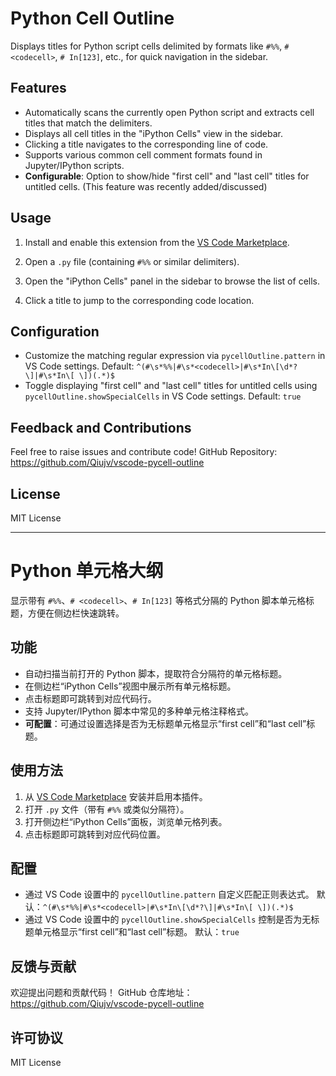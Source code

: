# Python Cell Outline

Displays titles for Python script cells delimited by formats like `#%%`, `# <codecell>`, `# In[123]`, etc., for quick navigation in the sidebar.

## Features

- Automatically scans the currently open Python script and extracts cell titles that match the delimiters.
- Displays all cell titles in the "iPython Cells" view in the sidebar.
- Clicking a title navigates to the corresponding line of code.
- Supports various common cell comment formats found in Jupyter/IPython scripts.
- **Configurable**: Option to show/hide "first cell" and "last cell" titles for untitled cells. (This feature was recently added/discussed)

## Usage

1.  Install and enable this extension from the [VS Code Marketplace](https://marketplace.visualstudio.com/items?itemName=qiujv.pycell-outline).

2.  Open a `.py` file (containing `#%%` or similar delimiters).
3.  Open the "iPython Cells" panel in the sidebar to browse the list of cells.
4.  Click a title to jump to the corresponding code location.

## Configuration

- Customize the matching regular expression via `pycellOutline.pattern` in VS Code settings.
  Default: `^(#\s*%%|#\s*<codecell>|#\s*In\[\d*?\]|#\s*In\[ \])(.*)$`
- Toggle displaying "first cell" and "last cell" titles for untitled cells using `pycellOutline.showSpecialCells` in VS Code settings.
  Default: `true`

## Feedback and Contributions

Feel free to raise issues and contribute code!
GitHub Repository: https://github.com/Qiujv/vscode-pycell-outline

## License

MIT License

---

# Python 单元格大纲

显示带有 `#%%`、`# <codecell>`、`# In[123]` 等格式分隔的 Python 脚本单元格标题，方便在侧边栏快速跳转。

## 功能

- 自动扫描当前打开的 Python 脚本，提取符合分隔符的单元格标题。
- 在侧边栏“iPython Cells”视图中展示所有单元格标题。
- 点击标题即可跳转到对应代码行。
- 支持 Jupyter/IPython 脚本中常见的多种单元格注释格式。
- **可配置**：可通过设置选择是否为无标题单元格显示“first cell”和“last cell”标题。

## 使用方法

1.  从 [VS Code Marketplace](https://marketplace.visualstudio.com/items?itemName=qiujv.pycell-outline) 安装并启用本插件。
2.  打开 `.py` 文件（带有 `#%%` 或类似分隔符）。
3.  打开侧边栏“iPython Cells”面板，浏览单元格列表。
4.  点击标题即可跳转到对应代码位置。

## 配置

- 通过 VS Code 设置中的 `pycellOutline.pattern` 自定义匹配正则表达式。
  默认：`^(#\s*%%|#\s*<codecell>|#\s*In\[\d*?\]|#\s*In\[ \])(.*)$`
- 通过 VS Code 设置中的 `pycellOutline.showSpecialCells` 控制是否为无标题单元格显示“first cell”和“last cell”标题。
  默认：`true`

## 反馈与贡献

欢迎提出问题和贡献代码！
GitHub 仓库地址：https://github.com/Qiujv/vscode-pycell-outline

## 许可协议

MIT License
